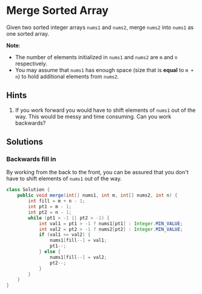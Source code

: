 # Merge Sorted Array

Given two sorted integer arrays `nums1` and `nums2`, merge `nums2` into
`nums1` as one sorted array.

**Note**:

* The number of elements initialized in `nums1` and `nums2` are `m` and
  `n` respectively.
* You may assume that `nums1` has enough space (size that is **equal**
  to `m + n`) to hold additional elements from `nums2`.

## Hints

1. If you work forward you would have to shift elements of `nums1` out of
   the way. This would be messy and time consuming. Can you work backwards?

## Solutions

### Backwards fill in

By working from the back to the front, you can be assured that you don't have
to shift elements of `nums1` out of the way.

```java
class Solution {
    public void merge(int[] nums1, int m, int[] nums2, int n) {
        int fill = m + n - 1;
        int pt1 = m - 1;
        int pt2 = n - 1;
        while (pt1 > -1 || pt2 > -1) {
            int val1 = pt1 > -1 ? nums1[pt1] : Integer.MIN_VALUE;
            int val2 = pt2 > -1 ? nums2[pt2] : Integer.MIN_VALUE;
            if (val1 >= val2) {
                nums1[fill--] = val1;
                pt1--;
            } else {
                nums1[fill--] = val2;
                pt2--;
            }
        }
    }
}
```
